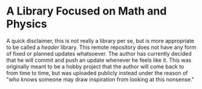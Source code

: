 # A Library Focused on Math and Physics
A quick disclaimer, this is not really a library per se, but is more appropriate to be called a *header* library. 
This remote repository does not have any form of fixed or planned updates whatsoever. The author has currently decided that he will commit and push an update whenever he feels like it.
This was originally meant to be a hobby project that the author will come back to from time to time, but was uploaded publicly instead under the reason of "who knows someone may draw inspiration from looking at this nonsense."
